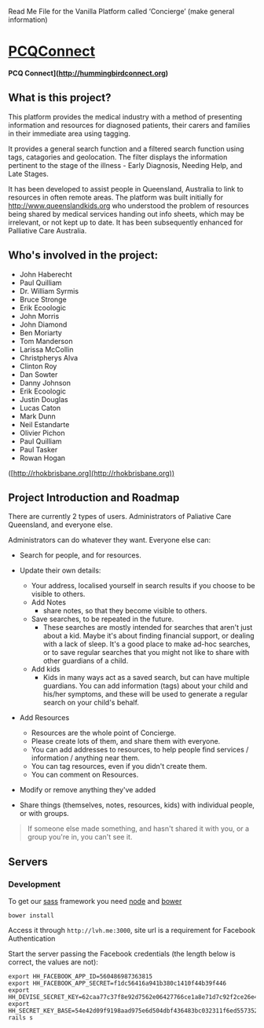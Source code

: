 Read Me File for the Vanilla Platform called ‘Concierge’ (make general information)

# [PCQConnect](http://www.queenslandkids.org)

**PCQ Connect](http://hummingbirdconnect.org)**

## What is this project?

This platform provides the medical industry with a method of presenting information and resources for diagnosed patients, their carers and families in their immediate area using tagging.

It provides a general search function and a filtered search function using tags, catagories and geolocation.  The filter displays the information pertinent to the stage of the illness - Early Diagnosis, Needing Help, and Late Stages.

It has been developed to assist people in Queensland, Australia to link to resources in often remote areas.  The platform was built initially for http://www.queenslandkids.org who understood the problem of resources being shared by medical services handing out info sheets, which may be irrelevant, or not kept up to date.  It has been subsequently enhanced for Palliative Care Australia.

## Who's involved in the project:

* John Haberecht
* Paul Quilliam
* Dr. William Syrmis
* Bruce Stronge
* Erik Ecoologic
* John Morris
* John Diamond
* Ben Moriarty
* Tom Manderson
* Larissa McCollin
* Christpherys Alva
* Clinton Roy
* Dan Sowter
* Danny Johnson
* Erik Ecoologic
* Justin Douglas
* Lucas Caton
* Mark Dunn
* Neil Estandarte
* Olivier Pichon
* Paul Quilliam
* Paul Tasker
* Rowan Hogan

([http://rhokbrisbane.org](http://rhokbrisbane.org))

## Project Introduction and Roadmap

There are currently 2 types of users. Administrators of Paliative Care Queensland, and everyone else.

Administrators can do whatever they want. Everyone else can:
- Search for people, and for resources.
- Update their own details:
    - Your address, localised yourself in search results if you choose to be visible to others.
    - Add Notes
        - share notes, so that they become visible to others.
    - Save searches, to be repeated in the future.
        - These searches are mostly intended for searches that aren't just about a kid. Maybe it's about finding financial support, or dealing with a lack of sleep. It's a good place to make ad-hoc searches, or to save regular searches that you might not like to share with other guardians of a child.
    - Add kids
        - Kids in many ways act as a saved search, but can have multiple guardians. You can add information (tags) about your child and his/her symptoms, and these will be used to generate a regular search on your child's behalf.
- Add Resources
    - Resources are the whole point of Concierge.
    - Please create lots of them, and share them with everyone.
    - You can add addresses to resources, to help people find services / information / anything near them.
    - You can tag resources, even if you didn't create them.
    - You can comment on Resources.

- Modify or remove anything they've added
- Share things (themselves, notes, resources, kids) with individual people, or with groups.

> If someone else made something, and hasn't shared it with you, or a group you're in, you can't see it.

## Servers

### Development

To get our [sass](http://sass-lang.com/) framework you need [node](http://nodejs.org/) and [bower](http://bower.io/)

    bower install

Access it through `http://lvh.me:3000`, site url is a requirement for Facebook Authentication

Start the server passing the Facebook credentials (the length below is correct, the values are not):

    export HH_FACEBOOK_APP_ID=560486987363815
    export HH_FACEBOOK_APP_SECRET=f1dc56416a941b380c1410f44b39f446
    export HH_DEVISE_SECRET_KEY=62caa77c37f8e92d7562e06427766ce1a8e71d7c92f2ce26e46a6f3f035f6a0f197a4be64a33483d79b39d7c675c4ecfc39bbcc12d9631b084e2fc16a4fff18e
    export HH_SECRET_KEY_BASE=54e42d09f9198aad975e6d504dbf436483bc032311f6ed55735273ce9910f245ed220badddde98cd1926ee02c7e75fad15ac657e5953706fc898622aee8ffcb0
    rails s


